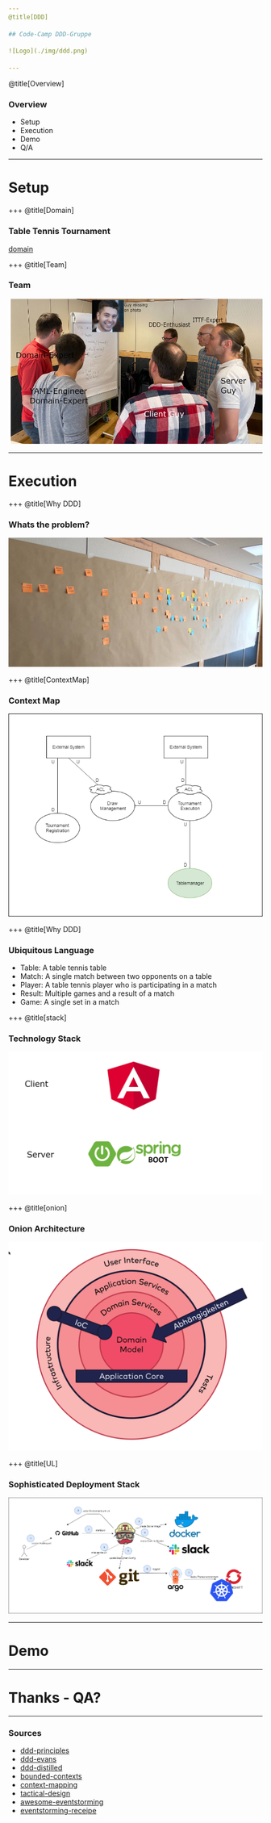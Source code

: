 ```yaml
---
@title[DDD]

## Code-Camp DDD-Gruppe

![Logo](./img/ddd.png)

---
```

@title[Overview]
### Overview
* Setup
* Execution
* Demo
* Q/A

---
# Setup

+++
@title[Domain]

### Table Tennis Tournament
[domain](https://www.youtube.com/watch?v=eGOgODy_itg)


+++
@title[Team]

### Team
![team](./img/team.png)

---
# Execution


+++
@title[Why DDD]

### Whats the problem?
![storming](./img/storming.jpg)

+++
@title[ContextMap]

### Context Map
![contextMap](./img/contextMap.png)

+++
@title[Why DDD]

### Ubiquitous Language
* Table: A table tennis table
* Match: A single match between two opponents on a table
* Player: A table tennis player who is participating in a match
* Result: Multiple games and a result of a match
* Game: A single set in a match

+++
@title[stack]

### Technology Stack

![angular](./img/client_server.png)


+++
@title[onion]

### Onion Architecture

![onion](./img/onion.png)


+++
@title[UL]
### Sophisticated Deployment Stack

![deployment](./img/deployment_pipeline.png)


---

# Demo


---

# Thanks - QA?

---

### Sources
* [ddd-principles](https://www.amazon.de/Patterns-Principles-Practices-Domain-Driven-Design/dp/1118714709/ref=sr_1_3?__mk_de_DE=%C3%85M%C3%85%C5%BD%C3%95%C3%91&keywords=ddd&qid=1568885147&s=books-intl-de&sr=1-3)
* [ddd-evans](https://www.amazon.de/Domain-Driven-Design-Tackling-Complexity-Software/dp/0321125215/ref=sr_1_2?__mk_de_DE=%C3%85M%C3%85%C5%BD%C3%95%C3%91&crid=2DBTY5TLDYZBC&keywords=tackling+complexity&qid=1568885072&s=books-intl-de&sprefix=tackling+compl%2Cenglish-books%2C166&sr=1-2)
* [ddd-distilled](https://www.amazon.de/Domain-Driven-Design-Distilled-Vaughn-Vernon/dp/0134434420)
* [bounded-contexts](https://martinfowler.com/bliki/BoundedContext.html)
* [context-mapping](https://stefan.kapferer.ch/2018/12/27/context-mapper-a-dsl-for-service-decomposition/)
* [tactical-design](https://thedomaindrivendesign.io/what-is-tactical-design/)
* [awesome-eventstorming](https://github.com/mariuszgil/awesome-eventstorming)
* [eventstorming-receipe](https://medium.com/@springdo/a-facilitators-recipe-for-event-storming-941dcb38db0d)


